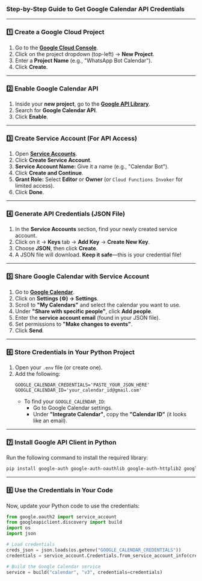 
### **Step-by-Step Guide to Get Google Calendar API Credentials**
---
### **1️⃣ Create a Google Cloud Project**
1. Go to the **[Google Cloud Console](https://console.cloud.google.com/)**.
2. Click on the project dropdown (top-left) → **New Project**.
3. Enter a **Project Name** (e.g., "WhatsApp Bot Calendar").
4. Click **Create**.

---
### **2️⃣ Enable Google Calendar API**
1. Inside your **new project**, go to the **[Google API Library](https://console.cloud.google.com/apis/library)**.
2. Search for **Google Calendar API**.
3. Click **Enable**.

---
### **3️⃣ Create Service Account (For API Access)**
1. Open **[Service Accounts](https://console.cloud.google.com/iam-admin/serviceaccounts)**.
2. Click **Create Service Account**.
3. **Service Account Name:** Give it a name (e.g., "Calendar Bot").
4. Click **Create and Continue**.
5. **Grant Role:** Select **Editor** or **Owner** (or `Cloud Functions Invoker` for limited access).
6. Click **Done**.

---
### **4️⃣ Generate API Credentials (JSON File)**
1. In the **Service Accounts** section, find your newly created service account.
2. Click on it → **Keys** tab → **Add Key** → **Create New Key**.
3. Choose **JSON**, then click **Create**.
4. A JSON file will download. **Keep it safe**—this is your credential file!

---
### **5️⃣ Share Google Calendar with Service Account**
1. Go to **[Google Calendar](https://calendar.google.com/)**.
2. Click on **Settings (⚙️) → Settings**.
3. Scroll to **"My Calendars"** and select the calendar you want to use.
4. Under **"Share with specific people"**, click **Add people**.
5. Enter the **service account email** (found in your JSON file).
6. Set permissions to **"Make changes to events"**.
7. Click **Send**.

---
### **6️⃣ Store Credentials in Your Python Project**
1. Open your `.env` file (or create one).
2. Add the following:
   ```
   GOOGLE_CALENDAR_CREDENTIALS='PASTE_YOUR_JSON_HERE'
   GOOGLE_CALENDAR_ID='your_calendar_id@gmail.com'
   ```
   - To find your `GOOGLE_CALENDAR_ID`:  
     - Go to Google Calendar settings.
     - Under **"Integrate Calendar"**, copy the **"Calendar ID"** (it looks like an email).

---
### **7️⃣ Install Google API Client in Python**
Run the following command to install the required library:
```bash
pip install google-auth google-auth-oauthlib google-auth-httplib2 google-api-python-client
```

---
### **8️⃣ Use the Credentials in Your Code**
Now, update your Python code to use the credentials:
```python
from google.oauth2 import service_account
from googleapiclient.discovery import build
import os
import json

# Load credentials
creds_json = json.loads(os.getenv("GOOGLE_CALENDAR_CREDENTIALS"))
credentials = service_account.Credentials.from_service_account_info(creds_json, scopes=["https://www.googleapis.com/auth/calendar"])

# Build the Google Calendar service
service = build("calendar", "v3", credentials=credentials)
```


